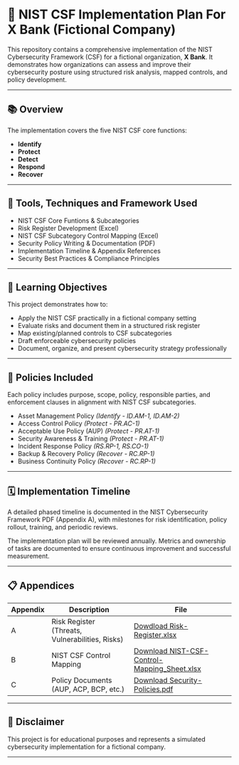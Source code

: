 # 📖 NIST CSF Implementation Plan For X Bank (Fictional Company)

This repository contains a comprehensive implementation of the NIST Cybersecurity Framework (CSF) for a fictional organization, **X Bank**. It demonstrates how organizations can assess and improve their cybersecurity posture using structured risk analysis, mapped controls, and policy development.

---

## 📚 Overview

The implementation covers the five NIST CSF core functions:

- **Identify**  
- **Protect**  
- **Detect**  
- **Respond**  
- **Recover**

---

## 🔧 Tools, Techniques and Framework Used

- NIST CSF Core Funtions & Subcategories
- Risk Register Development (Excel)
- NIST CSF Subcategory Control Mapping (Excel)
- Security Policy Writing & Documentation (PDF)
- Implementation Timeline & Appendix References
- Security Best Practices & Compliance Principles

---
## 🧠 Learning Objectives

This project demonstrates how to:

- Apply the NIST CSF practically in a fictional company setting
- Evaluate risks and document them in a structured risk register
- Map existing/planned controls to CSF subcategories
- Draft enforceable cybersecurity policies
- Document, organize, and present cybersecurity strategy professionally

---

## 📜 Policies Included

Each policy includes purpose, scope, policy, responsible parties, and enforcement clauses in alignment with NIST CSF subcategories.

- Asset Management Policy *(Identify - ID.AM-1, ID.AM-2)*
- Access Control Policy *(Protect - PR.AC-1)*
- Acceptable Use Policy (AUP) *(Protect - PR.AT-1)*
- Security Awareness & Training *(Protect - PR.AT-1)*
- Incident Response Policy *(RS.RP-1, RS.CO-1)*
- Backup & Recovery Policy *(Recover - RC.RP-1)*
- Business Continuity Policy *(Recover - RC.RP-1)*

---

## 🗓️ Implementation Timeline

A detailed phased timeline is documented in the NIST Cybersecurity Framework PDF (Appendix A), with milestones for risk identification, policy rollout, training, and periodic reviews.

The implementation plan will be reviewed annually. Metrics and ownership of tasks are documented to 
ensure continuous improvement and successful measurement.

---

## 📋 Appendices

| Appendix | Description                                      | File |
|----------|--------------------------------------------------|------|
| A        | Risk Register (Threats, Vulnerabilities, Risks)  | [Dowdload Risk-Register.xlsx](https://github.com/ninahonyango/NIST/blob/main/NIST-XBANK/RiskRegister.xlsx) |
| B        | NIST CSF Control Mapping                         | [Download NIST-CSF-Control-Mapping_Sheet.xlsx](https://github.com/ninahonyango/NIST/blob/main/NIST-XBANK/NISTControlMappingSheet.xlsx) |
| C        | Policy Documents (AUP, ACP, BCP, etc.)           | [Download Security-Policies.pdf](https://github.com/ninahonyango/NIST/blob/main/NIST-XBANK/NISTCybersecurityFramework.pdf) |

---

## 📌 Disclaimer


This project is for educational purposes and represents a simulated cybersecurity implementation for a fictional company.

---


